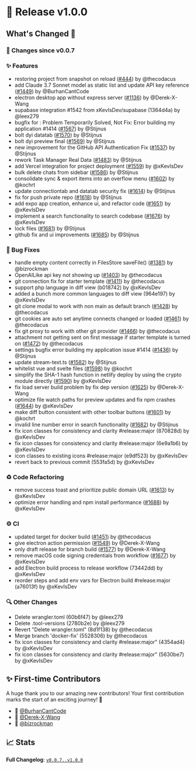 # 🚀 Release v1.0.0

## What's Changed 🌟

### 🔄 Changes since v0.0.7

### ✨ Features

* restoring project from snapshot on reload ([#444](https://github.com/stackblitz-labs/bolt.diy/pull/444)) by @thecodacus
* add Claude 3.7 Sonnet model as static list and update API key reference ([#1449](https://github.com/stackblitz-labs/bolt.diy/pull/1449)) by @BurhanCantCode
* electron desktop app without express server ([#1136](https://github.com/stackblitz-labs/bolt.diy/pull/1136)) by @Derek-X-Wang
* supabase integration #1542 from xKevIsDev/supabase (1364d4a) by @leex279
* bugfix for : Problem Temporarily Solved, Not Fix: Error building my application #1414 ([#1567](https://github.com/stackblitz-labs/bolt.diy/pull/1567)) by @Stijnus
* bolt dyi datatab ([#1570](https://github.com/stackblitz-labs/bolt.diy/pull/1570)) by @Stijnus
* bolt dyi preview final ([#1569](https://github.com/stackblitz-labs/bolt.diy/pull/1569)) by @Stijnus
* new improvement for the GitHub API Authentication Fix  ([#1537](https://github.com/stackblitz-labs/bolt.diy/pull/1537)) by @Stijnus
* rework Task Manager Real Data ([#1483](https://github.com/stackblitz-labs/bolt.diy/pull/1483)) by @Stijnus
* add Vercel integration for project deployment ([#1559](https://github.com/stackblitz-labs/bolt.diy/pull/1559)) by @xKevIsDev
* bulk delete chats from sidebar ([#1586](https://github.com/stackblitz-labs/bolt.diy/pull/1586)) by @Stijnus
* consolidate sync & export items into an overflow menu ([#1602](https://github.com/stackblitz-labs/bolt.diy/pull/1602)) by @kochrt
* update connectiontab and datatab security fix ([#1614](https://github.com/stackblitz-labs/bolt.diy/pull/1614)) by @Stijnus
* fix for push private repo ([#1618](https://github.com/stackblitz-labs/bolt.diy/pull/1618)) by @Stijnus
* add expo app creation, enhance ui, and refactor code ([#1651](https://github.com/stackblitz-labs/bolt.diy/pull/1651)) by @xKevIsDev
* implement a search functionality to search codebase ([#1676](https://github.com/stackblitz-labs/bolt.diy/pull/1676)) by @xKevIsDev
* lock files ([#1681](https://github.com/stackblitz-labs/bolt.diy/pull/1681)) by @Stijnus
* github fix and ui improvements ([#1685](https://github.com/stackblitz-labs/bolt.diy/pull/1685)) by @Stijnus


### 🐛 Bug Fixes

* handle empty content correctly in FilesStore saveFile() ([#1381](https://github.com/stackblitz-labs/bolt.diy/pull/1381)) by @bizrockman
* OpenAILike api key not showing up ([#1403](https://github.com/stackblitz-labs/bolt.diy/pull/1403)) by @thecodacus
* git connection fix for starter template ([#1411](https://github.com/stackblitz-labs/bolt.diy/pull/1411)) by @thecodacus
* support php language in diff view (b018742) by @xKevIsDev
* added a bunch more common languages to diff view (964e197) by @xKevIsDev
* git clone modal to work with non main as default branch ([#1428](https://github.com/stackblitz-labs/bolt.diy/pull/1428)) by @thecodacus
* git cookies are auto set anytime connects changed or loaded ([#1461](https://github.com/stackblitz-labs/bolt.diy/pull/1461)) by @thecodacus
* fix git proxy to work with other git provider ([#1466](https://github.com/stackblitz-labs/bolt.diy/pull/1466)) by @thecodacus
* attachment not getting sent on first message if starter template is turned on ([#1472](https://github.com/stackblitz-labs/bolt.diy/pull/1472)) by @thecodacus
* settings bugfix error building my application  issue #1414 ([#1436](https://github.com/stackblitz-labs/bolt.diy/pull/1436)) by @Stijnus
* update stream-text.ts ([#1582](https://github.com/stackblitz-labs/bolt.diy/pull/1582)) by @Stijnus
* whitelist vue and svelte files ([#1598](https://github.com/stackblitz-labs/bolt.diy/pull/1598)) by @kochrt
* simplify the SHA-1 hash function in netlify deploy by using the crypto module directly ([#1590](https://github.com/stackblitz-labs/bolt.diy/pull/1590)) by @xKevIsDev
* fix load server build problem by fix dep version ([#1625](https://github.com/stackblitz-labs/bolt.diy/pull/1625)) by @Derek-X-Wang
* optimize file watch paths for preview updates and fix npm crashes ([#1644](https://github.com/stackblitz-labs/bolt.diy/pull/1644)) by @xKevIsDev
* make diff button consistent with other toolbar buttons ([#1601](https://github.com/stackblitz-labs/bolt.diy/pull/1601)) by @kochrt
* invalid line number error in search functionality ([#1682](https://github.com/stackblitz-labs/bolt.diy/pull/1682)) by @Stijnus
* fix icon classes for consistency and clarity #release:major (870828d) by @xKevIsDev
* fix icon classes for consistency and clarity #release:major (6e9a1b6) by @xKevIsDev
* icon classes to existing icons #release:major (e9df523) by @xKevIsDev
* revert back to previous commit (553fa5d) by @xKevIsDev


### ♻️ Code Refactoring

* remove success toast and prioritize public domain URL ([#1613](https://github.com/stackblitz-labs/bolt.diy/pull/1613)) by @xKevIsDev
* optimize error handling and npm install performance ([#1688](https://github.com/stackblitz-labs/bolt.diy/pull/1688)) by @xKevIsDev


### ⚙️ CI

* updated target for docker build ([#1451](https://github.com/stackblitz-labs/bolt.diy/pull/1451)) by @thecodacus
* give electron action permission ([#1549](https://github.com/stackblitz-labs/bolt.diy/pull/1549)) by @Derek-X-Wang
* only draft release for branch build ([#1577](https://github.com/stackblitz-labs/bolt.diy/pull/1577)) by @Derek-X-Wang
* remove macOS code signing credentials from workflow ([#1677](https://github.com/stackblitz-labs/bolt.diy/pull/1677)) by @xKevIsDev
* add Electron build process to release workflow (73442dd) by @xKevIsDev
* reorder steps and add env vars for Electron build #release:major (a76013f) by @xKevIsDev


### 🔍 Other Changes

* Delete wrangler.toml (60b6f47) by @leex279
* Delete .tool-versions (2780b2e) by @leex279
* Revert "Delete wrangler.toml" (8d1f138) by @thecodacus
* Merge branch 'docker-fix' (5528306) by @thecodacus
* fix icon classes for consistency and clarity #release:major" (4354ad4) by @xKevIsDev
* fix icon classes for consistency and clarity #release:major" (5630be7) by @xKevIsDev


## ✨ First-time Contributors

A huge thank you to our amazing new contributors! Your first contribution marks the start of an exciting journey! 🌟

* 🌟 [@BurhanCantCode](https://github.com/BurhanCantCode)
* 🌟 [@Derek-X-Wang](https://github.com/Derek-X-Wang)
* 🌟 [@bizrockman](https://github.com/bizrockman)

## 📈 Stats

**Full Changelog**: [`v0.0.7..v1.0.0`](https://github.com/stackblitz-labs/bolt.diy/compare/v0.0.7...v1.0.0)

